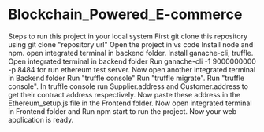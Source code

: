 # Blockchain_Powered_E-commerce
Steps to run this project in your local system
First git clone this repository using git clone "repository url"
Open the project in vs code
Install node and npm.
open integrated terminal in backend folder.
Install ganache-cli, truffle.
Open integrated terminal in backend folder 
Run ganache-cli -1 9000000000 -p 8484 for run ethereum test server.
Now open another integrated terminal in Backend folder
Run "truffle console"
Run "truffle migrate".
Run "truffle console".
In truffle console run Supplier.address and Customer.address to get their contract address respectively.
Now paste these address in the Ethereum_setup.js file in the Frontend folder.
Now open integrated terminal in Frontend folder 
and Run npm start to run the project.
Now your web application is ready.
